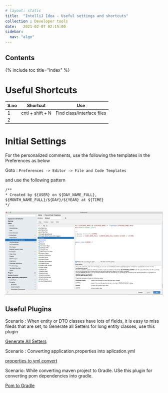 ```yaml
---
# layout: static
title:  "IntelliJ Idea - Useful settings and shortcuts"
collection : Developer tools
date:   2021-02-07 02:15:00
sidebar:
  nav: "algo"
---
```


## Contents

{% include toc title="Index" %}

# Useful Shortcuts
| S.no| Shortcut                 | Use                              |
|---- |--------------------------|----------------------------------|
| 1  | cntl + shift + N | Find class/interface files  |
| 2  | |

# Initial Settings 

For the personalized comments, use the following the templates in the Preferences as below

Goto : `Preferences -> Editor -> File and Code Templates`

and use the following pattern

```
/**
* Created by ${USER} on ${DAY_NAME_FULL}, ${MONTH_NAME_FULL}/${DAY}/${YEAR} at ${TIME}
*/
```

![](/assets/images/intelliJ.png)

## Useful Plugins

Scenario : When entity or DTO classes have lots of fields, it is easy to miss fileds that are set,
to Generate all Setters for long entity classes, use this plugin

[Generate All Setters](https://plugins.jetbrains.com/plugin/9360-generateallsetter)

Scenario : Converting application.properties into aplication.yml

[properties to yml convert](https://plugins.jetbrains.com/plugin/8000-properties-to-yaml-converter)

Scenario: While converting maven project to Gradle. USe this plugin for converting pom dependencies into gradle.

[Pom to Gradle](https://plugins.jetbrains.com/plugin/7937-gradle-dependencies-formatter)

